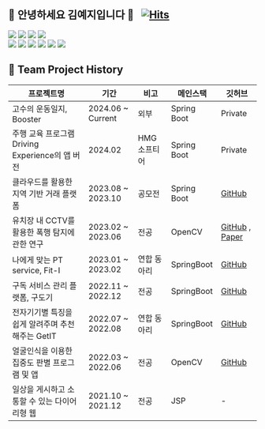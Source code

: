 ## 👋 안녕하세요 김예지입니다 👋 &nbsp; [![Hits](https://hits.seeyoufarm.com/api/count/incr/badge.svg?url=https%3A%2F%2Fgithub.com%2Fisexample%2Fhit-counter&count_bg=%236D9FD3&title_bg=%23555555&icon=&icon_color=%23FFFFFF&title=hits&edge_flat=false)](https://github.com/isexample)
<div> 
  <img src="https://img.shields.io/badge/JAVA-007396?style=flat&logo=java&logoColor=white">
  <img src="https://img.shields.io/badge/springboot-6DB33F?style=flat&logo=springboot&logoColor=white">
  <img src="https://img.shields.io/badge/gradle-02303A?style=flat&logo=gradle&logoColor=white">
  <img src="https://img.shields.io/badge/mysql-4479A1?style=flat&logo=mysql&logoColor=white">
</div>
<div> 
  <img src="https://img.shields.io/badge/Python-3776AB?style=flat&logo=Python&logoColor=white">
  <img src="https://img.shields.io/badge/aws-232F3E?style=flat&logo=amazonaws&logoColor=white">
  <img src="https://img.shields.io/badge/oracle-F80000?style=flat&logo=oracle&logoColor=white">
  <img src="https://img.shields.io/badge/html5-E34F26?style=flat&logo=html5&logoColor=white">
  <img src="https://img.shields.io/badge/css-1572B6?style=flat&logo=css3&logoColor=white">
  <img src="https://img.shields.io/badge/JavaScript-F7DF1E?style=flat&logo=JavaScript&logoColor=white"> 
</div>

<!--
[![Skills](https://skillicons.dev/icons?i=java,python,c,cpp)](https://skillicons.dev)

[![Skills](https://skillicons.dev/icons?i=spring,hibernate,aws,mysql,docker,linux)](https://skillicons.dev)

[![Skills](https://skillicons.dev/icons?i=html,css,js,opencv)](https://skillicons.dev)

[![Skills](https://skillicons.dev/icons?i=git,notion,figma,postman)](https://skillicons.dev)
-->



## :file_folder: Team Project History

|프로젝트명|기간|비고|메인스택|깃허브|
|--------|---|---|---|---|
| 고수의 운동일지, Booster | 2024.06 ~ Current | 외부 | Spring Boot | Private |
| 주행 교육 프로그램 Driving Experience의 앱 버전 | 2024.02 | HMG 소프티어 | Spring Boot | Private |
| 클라우드를 활용한 지역 기반 거래 플랫폼 | 2023.08 ~ 2023.10 | 공모전 | Spring Boot | [GitHub](https://github.com/isExample/Server_Transaction) |
| 유치장 내 CCTV를 활용한 폭행 탐지에 관한 연구 | 2023.02 ~ 2023.06 | 전공 | OpenCV | [GitHub](https://github.com/isExample/2023-01-CECD2-HTSR) , [Paper](https://kiss.kstudy.com/Detail/Ar?key=4028468)|
| 나에게 맞는 PT service, Fit-I | 2023.01 ~ 2023.02 | 연합 동아리 | SpringBoot | [GitHub](https://github.com/isExample/FIT-I-Spring) |
| 구독 서비스 관리 플랫폼, 구도기 | 2022.11 ~ 2022.12 | 전공 | SpringBoot | [GitHub](https://github.com/isExample/GooDoggy_BackEnd) |
| 전자기기별 특징을 쉽게 알려주며 추천해주는 GetIT | 2022.07 ~ 2022.08 | 연합 동아리 | SpringBoot | [GitHub](https://github.com/isExample/GetIT-server) |
| 얼굴인식을 이용한 집중도 판별 프로그램 및 앱 | 2022.03 ~ 2022.06 | 전공 | OpenCV | [GitHub](https://github.com/isExample/2022-01-OSSP1-IEung-6) |
| 일상을 게시하고 소통할 수 있는 다이어리형 웹 | 2021.10 ~ 2021.12 | 전공 | JSP | - |

